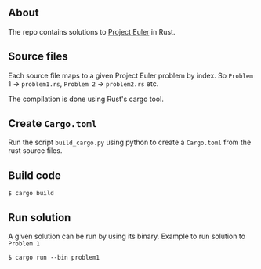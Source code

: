 ## About

The repo contains solutions to [Project Euler][1] in Rust.

## Source files

Each source file maps to a given Project Euler problem by index. So `Problem `1 -> `problem1.rs`, `Problem 2` -> `problem2.rs` etc.

The compilation is done using Rust's cargo tool.

## Create `Cargo.toml`

Run the script `build_cargo.py` using python to create a `Cargo.toml` from the rust source files.

## Build code

    $ cargo build

## Run solution

A given solution can be run by using its binary. Example to run solution to `Problem 1`

    $ cargo run --bin problem1


[1]: http://projecteuler.net
